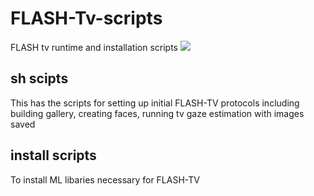 # FLASH-Tv-scripts
FLASH tv runtime and installation scripts
<img src="assets/Figure1_flash_summary_fig.png"/>


## sh scipts
This has the scripts for setting up initial FLASH-TV protocols including building gallery, creating faces, running tv gaze estimation with images saved

## install scripts
To install ML libaries necessary for FLASH-TV 
